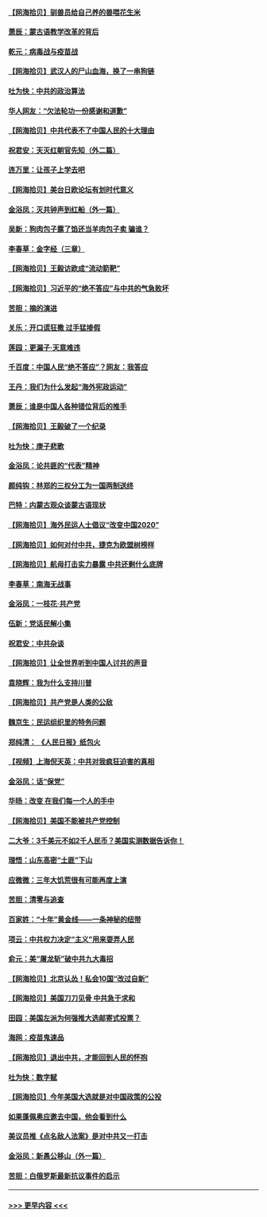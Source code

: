 #### [【网海拾贝】驯兽员给自己养的兽喂花生米](../pages/nsc993/n12393919.md?t=09101851) 
#### [萧辰：蒙古语教学改革的背后](../pages/nsc993/n12393677.md?t=09101851) 
#### [乾元：病毒战与疫苗战](../pages/nsc993/n12393107.md?t=09101851) 
#### [【网海拾贝】武汉人的尸山血海，换了一串狗链](../pages/nsc993/n12393043.md?t=09101851) 
#### [吐为快：中共的政治算法](../pages/nsc993/n12390506.md?t=09101851) 
#### [华人网友：“欠法轮功一份感谢和道歉”](../pages/nsc993/n12390098.md?t=09101851) 
#### [【网海拾贝】中共代表不了中国人民的十大理由](../pages/nsc993/n12388155.md?t=09101851) 
#### [祝君安：天灭红朝官先知（外二篇）](../pages/nsc993/n12387957.md?t=09101851) 
#### [连万里：让孩子上学去吧](../pages/nsc993/n12385309.md?t=09101851) 
#### [【网海拾贝】美台日欧论坛有划时代意义](../pages/nsc993/n12385232.md?t=09101851) 
#### [金浴凤：灭共钟声到红船（外一篇）](../pages/nsc993/n12385154.md?t=09101851) 
#### [吴新：狗肉包子露了馅还当羊肉包子卖 骗谁？](../pages/nsc993/n12385133.md?t=09101851) 
#### [李春草：金字经（三章）](../pages/nsc993/n12383691.md?t=09101851) 
#### [【网海拾贝】王毅访欧成“流动箭靶”](../pages/nsc993/n12383338.md?t=09101851) 
#### [【网海拾贝】习近平的“绝不答应”与中共的气急败坏](../pages/nsc993/n12382819.md?t=09101851) 
#### [苦胆：摘的演进](../pages/nsc993/n12382619.md?t=09101851) 
#### [关乐：开口谎狂撒 过手猛掺假](../pages/nsc993/n12382604.md?t=09101851) 
#### [莲园：更漏子‧天意难违](../pages/nsc993/n12382598.md?t=09101851) 
#### [千百度：中国人民“绝不答应”？网友：我答应](../pages/nsc993/n12382024.md?t=09101851) 
#### [王丹：我们为什么发起“海外宪政运动”](../pages/nsc993/n12380286.md?t=09101851) 
#### [萧辰：谁是中国人各种错位背后的推手](../pages/nsc993/n12379800.md?t=09101851) 
#### [【网海拾贝】王毅破了一个纪录](../pages/nsc993/n12379251.md?t=09101851) 
#### [吐为快：庚子悲歌](../pages/nsc993/n12378821.md?t=09101851) 
#### [金浴凤：论共匪的“代表”精神](../pages/nsc993/n12377546.md?t=09101851) 
#### [颜纯钩：林郑的三权分工为一国两制送终](../pages/nsc993/n12377306.md?t=09101851) 
#### [巴特：内蒙古观众谈蒙古语现状](../pages/nsc993/n12376923.md?t=09101851) 
#### [【网海拾贝】海外民运人士倡议“改变中国2020”](../pages/nsc993/n12376682.md?t=09101851) 
#### [【网海拾贝】如何对付中共，捷克为欧盟树榜样](../pages/nsc993/n12374209.md?t=09101851) 
#### [【网海拾贝】航母打击实力暴露 中共还剩什么底牌](../pages/nsc993/n12371825.md?t=09101851) 
#### [李春草：南海无战事](../pages/nsc993/n12371159.md?t=09101851) 
#### [金浴凤：一枝花·共产党](../pages/nsc993/n12368757.md?t=09101851) 
#### [伍新：党话民解小集](../pages/nsc993/n12366907.md?t=09101851) 
#### [祝君安：中共杂谈](../pages/nsc993/n12366076.md?t=09101851) 
#### [【网海拾贝】让全世界听到中国人讨共的声音](../pages/nsc993/n12365569.md?t=09101851) 
#### [袁晓辉：我为什么支持川普](../pages/nsc993/n12362670.md?t=09101851) 
#### [【网海拾贝】共产党是人类的公敌](../pages/nsc993/n12363182.md?t=09101851) 
#### [魏京生：民运组织里的特务问题](../pages/nsc993/n12363010.md?t=09101851) 
#### [郑纯清： 《人民日报》纸包火](../pages/nsc993/n12362706.md?t=09101851) 
#### [【视频】上海倪天英：中共对我疯狂迫害的真相](../pages/nsc993/n12356341.md?t=09101851) 
#### [金浴凤：话“保党”](../pages/nsc993/n12361867.md?t=09101851) 
#### [华旸：改变 在我们每一个人的手中](../pages/nsc993/n12361774.md?t=09101851) 
#### [【网海拾贝】美国不能被共产党控制](../pages/nsc993/n12360271.md?t=09101851) 
#### [二大爷：3千美元不如2千人民币？美国实测数据告诉你！](../pages/nsc993/n12358563.md?t=09101851) 
#### [理悟：山东高密“土匪”下山](../pages/nsc993/n12358535.md?t=09101851) 
#### [应微微：三年大饥荒很有可能再度上演](../pages/nsc993/n12358523.md?t=09101851) 
#### [苦胆：清零与追查](../pages/nsc993/n12358501.md?t=09101851) 
#### [百家姓：“十年”黄金线——一条神秘的纽带](../pages/nsc993/n12358319.md?t=09101851) 
#### [项云：中共权力决定“主义”用来耍弄人民](../pages/nsc993/n12358172.md?t=09101851) 
#### [俞元：美“屠龙斩”破中共九大毒招](../pages/nsc993/n12357822.md?t=09101851) 
#### [【网海拾贝】北京认怂！私会10国“改过自新”](../pages/nsc993/n12357784.md?t=09101851) 
#### [【网海拾贝】美国刀刀见骨 中共急于求和](../pages/nsc993/n12355511.md?t=09101851) 
#### [田园：美国左派为何强推大选邮寄式投票？](../pages/nsc993/n12352963.md?t=09101851) 
#### [海网：疫苗鬼速品](../pages/nsc993/n12354438.md?t=09101851) 
#### [【网海拾贝】退出中共，才能回到人民的怀抱](../pages/nsc993/n12352634.md?t=09101851) 
#### [吐为快：数字赋](../pages/nsc993/n12352317.md?t=09101851) 
#### [【网海拾贝】今年美国大选就是对中国政策的公投](../pages/nsc993/n12350973.md?t=09101851) 
#### [如果蓬佩奥应邀去中国，他会看到什么](../pages/nsc993/n12350945.md?t=09101851) 
#### [美议员推《点名敌人法案》是对中共又一打击](../pages/nsc993/n12350765.md?t=09101851) 
#### [金浴凤：新愚公移山（外一篇）](../pages/nsc993/n12350253.md?t=09101851) 
#### [苦胆：白俄罗斯最新抗议事件的启示](../pages/nsc993/n12349989.md?t=09101851) 

----
#### [ >>> 更早内容 <<< ](../indexes/nsc993-earlier.md)
